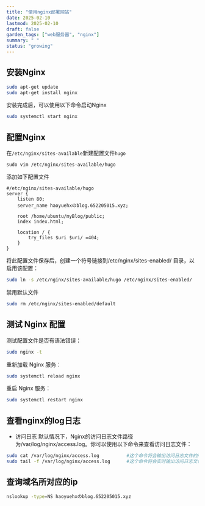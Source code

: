```yaml
---
title: "使用nginx部署网站"
date: 2025-02-10
lastmod: 2025-02-10
draft: false
garden_tags: ["web服务器", "nginx"]
summary: " "
status: "growing"
---
```


## 安装Nginx
``` bash
sudo apt-get update
sudo apt-get install nginx
```
安装完成后，可以使用以下命令启动Nginx
```bash
sudo systemctl start nginx
```

## 配置Nginx
在```/etc/nginx/sites-available```新建配置文件```hugo```
```
sudo vim /etc/nginx/sites-available/hugo
```
添加如下配置文件
```nginx
#/etc/nginx/sites-available/hugo
server {
    listen 80;
    server_name haoyuehxのblog.652205015.xyz;

    root /home/ubuntu/myBlog/public;
    index index.html;

    location / {
        try_files $uri $uri/ =404;
    }
}
```

将此配置文件保存后，创建一个符号链接到/etc/nginx/sites-enabled/ 目录，以启用该配置：
```bash
sudo ln -s /etc/nginx/sites-available/hugo /etc/nginx/sites-enabled/
```
禁用默认文件
```bash
sudo rm /etc/nginx/sites-enabled/default
```

## 测试 Nginx 配置
测试配置文件是否有语法错误：
```bash
sudo nginx -t
```
重新加载 Nginx 服务：
```bash
sudo systemctl reload nginx
```
重启 Nginx 服务：
```bash
sudo systemctl restart nginx
```

## 查看nginx的log日志

- 访问日志
默认情况下，Nginx的访问日志文件路径为/var/log/nginx/access.log。你可以使用以下命令来查看访问日志文件：
```bash
sudo cat /var/log/nginx/access.log          #这个命令将会输出访问日志文件的所有内容。
sudo tail -f /var/log/nginx/access.log      #这个命令将会实时输出访问日志文件的内容，你可以在日志文件更新时立即看到新的日志内容。
```

## 查询域名所对应的ip

```bash
nslookup -type=NS haoyuehxのblog.652205015.xyz
```


